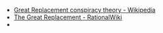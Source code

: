 - [Great Replacement conspiracy theory - Wikipedia](https://en.wikipedia.org/wiki/Great_Replacement_conspiracy_theory)
- [The Great Replacement - RationalWiki](https://rationalwiki.org/wiki/The_Great_Replacement)
- 